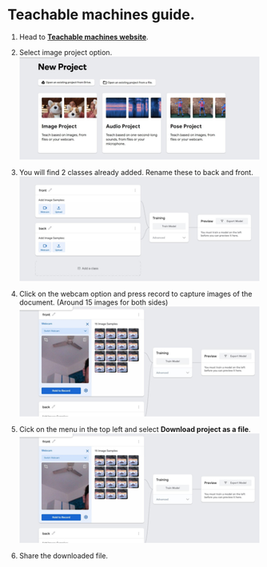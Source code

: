 # Teachable machines guide.
1. Head to **[Teachable machines website](https://teachablemachine.withgoogle.com/train)**.
2. Select image project option.
![1st](./1st.jpg)

3. You will find 2 classes already added. Rename these to back and front.
![2nd](./2.jpg)

4. Click on the webcam option and press record to capture images of the document. (Around 15 images for both sides)
![3rd](./3.jpg)

5. Cick on the menu in the top left and select **Download project as a file**.
![4th](./3.jpg)

6. Share the downloaded file.